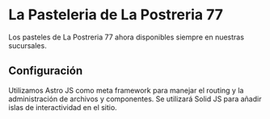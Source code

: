 # La Pasteleria de La Postreria 77

Los pasteles de La Postreria 77 ahora disponibles siempre en nuestras sucursales.

## Configuración

Utilizamos Astro JS como meta framework para manejar el routing y la administración de archivos y componentes. Se utilizará Solid JS para añadir islas de interactividad en el sitio.
